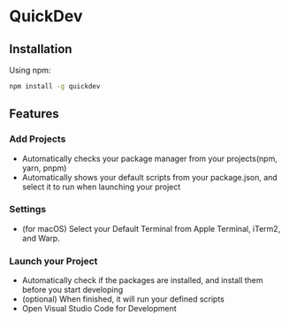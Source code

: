 # QuickDev

## Installation

Using npm:

```bash
npm install -g quickdev
```

## Features

### Add Projects

- Automatically checks your package manager from your projects(npm, yarn, pnpm)
- Automatically shows your default scripts from your package.json, and select it to run when launching your project

### Settings

- (for macOS) Select your Default Terminal from Apple Terminal, iTerm2, and Warp.

### Launch your Project

- Automatically check if the packages are installed, and install them before you start developing
- (optional) When finished, it will run your defined scripts
- Open Visual Studio Code for Development

